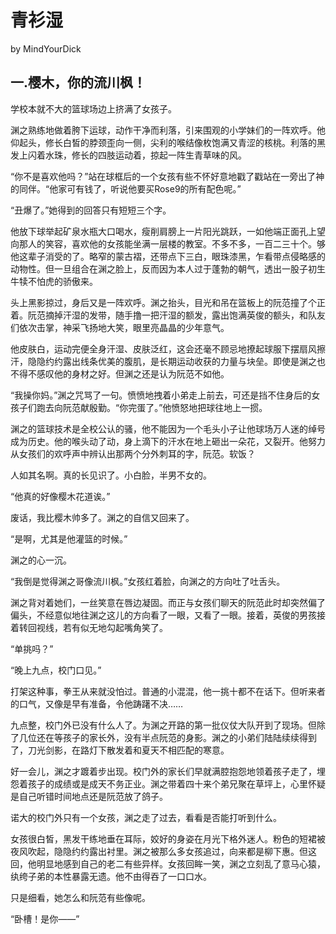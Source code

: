 # 青衫湿
by MindYourDick
## 一.樱木，你的流川枫！

学校本就不大的篮球场边上挤满了女孩子。

渊之熟练地做着胯下运球，动作干净而利落，引来围观的小学妹们的一阵欢呼。他仰起头，修长白皙的脖颈歪向一侧，尖利的喉结像枚饱满又青涩的核桃。利落的黑发上闪着水珠，修长的四肢运动着，掠起一阵生青草味的风。

“你不是喜欢他吗？”站在球框后的一个女孩有些不怀好意地戳了戳站在一旁出了神的同伴。“他家可有钱了，听说他要买Rose9的所有配色呢。”

 “丑爆了。”她得到的回答只有短短三个字。

他放下球举起矿泉水瓶大口喝水，瘦削肩膀上一片阳光跳跃，一如他端正面孔上望向那人的笑容，喜欢他的女孩能坐满一层楼的教室。不多不多，一百二三十个。够他这辈子消受的了。略窄的蒙古褶，还带点下三白，眼珠漆黑，乍看带点侵略感的动物性。但一旦组合在渊之脸上，反而因为本人过于蓬勃的朝气，透出一股子初生牛犊不怕虎的骄傲来。

头上黑影掠过，身后又是一阵欢呼。渊之抬头，目光和吊在篮板上的阮范撞了个正着。阮范摘掉汗湿的发带，随手撸一把汗湿的额发，露出饱满英俊的额头，和队友们依次击掌，神采飞扬地大笑，眼里亮晶晶的少年意气。

他皮肤白，运动完便全身汗湿、皮肤泛红，这会还毫不顾忌地撩起球服下摆扇风擦汗，隐隐约约露出线条优美的腹肌，是长期运动收获的力量与块垒。即使是渊之也不得不感叹他的身材之好。但渊之还是认为阮范不如他。

“我操你妈。”渊之咒骂了一句。愤愤地拽着小弟走上前去，可还是挡不住身后的女孩子们跑去向阮范献殷勤。“你完蛋了。”他愤怒地把球往地上一掼。

渊之的篮球技术是全校公认的骚，他不能因为一个毛头小子让他球场万人迷的绰号成为历史。他的喉头动了动，身上滴下的汗水在地上砸出一朵花，又裂开。他努力从女孩们的欢呼声中辨认出那两个分外刺耳的字，阮范。软饭？

人如其名啊。真的长见识了。小白脸，半男不女的。

“他真的好像樱木花道诶。”

废话，我比樱木帅多了。渊之的自信又回来了。

“是啊，尤其是他灌篮的时候。”

渊之的心一沉。  

“我倒是觉得渊之哥像流川枫。”女孩红着脸，向渊之的方向吐了吐舌头。

渊之背对着她们，一丝笑意在唇边凝固。而正与女孩们聊天的阮范此时却突然偏了偏头，不经意似地往渊之这儿的方向看了一眼，又看了一眼。接着，英俊的男孩接着转回视线，若有似无地勾起嘴角笑了。

“单挑吗？”

“晚上九点，校门口见。”

打架这种事，拳王从来就没怕过。普通的小混混，他一挑十都不在话下。但听来者的口气，又像是早有准备，令他踌躇不决……

九点整，校门外已没有什么人了。为渊之开路的第一批仪仗大队开到了现场。但除了几位还在等孩子的家长外，没有半点阮范的身影。渊之的小弟们陆陆续续得到了，刀光剑影，在路灯下散发着和夏天不相匹配的寒意。

好一会儿，渊之才踱着步出现。校门外的家长们早就满腔抱怨地领着孩子走了，埋怨着孩子的成绩或是成天不务正业。渊之带着四十来个弟兄聚在草坪上，心里怀疑是自己听错时间地点还是阮范放了鸽子。

诺大的校门外只有一个女孩，渊之走了过去，看看是否能打听到什么。

女孩很白皙，黑发干练地垂在耳际，姣好的身姿在月光下格外迷人。粉色的短裙被夜风吹起，隐隐约约露出衬里。渊之被那么多女孩追过，向来都是柳下惠。但这回，他明显地感到自己的老二有些异样。女孩回眸一笑，渊之立刻乱了意马心猿，纨绔子弟的本性暴露无遗。他不由得吞了一口口水。

只是细看，她怎么和阮范有些像呢。

“卧槽！是你——”
